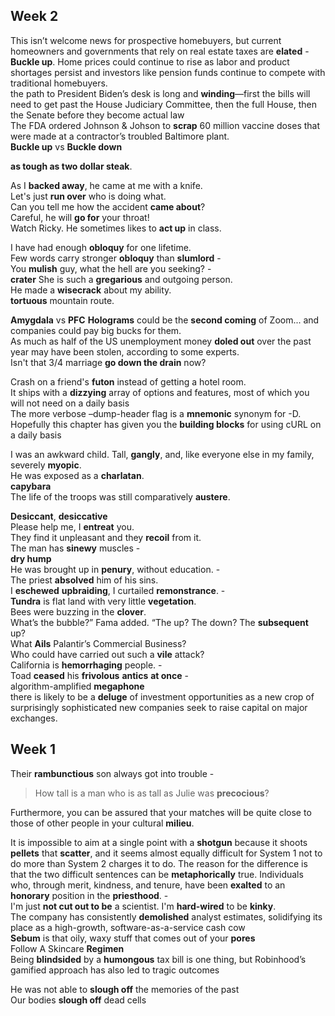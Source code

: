 
## Week 2  
This isn’t welcome news for prospective homebuyers, but current homeowners and governments that rely on real estate taxes are **elated** -  
**Buckle up**. Home prices could continue to rise as labor and product shortages persist and investors like pension funds continue to compete with traditional homebuyers.  
the path to President Biden’s desk is long and **winding**—first the bills will need to get past the House Judiciary Committee, then the full House, then the Senate before they become actual law  
The FDA ordered Johnson & Johson to **scrap** 60 million vaccine doses that were made at a contractor’s troubled Baltimore plant.  
**Buckle up** vs **Buckle down** 

**as tough as two dollar steak**.  

As I **backed away**, he came at me with a knife.  
Let's just **run over** who is doing what.  
Can you tell me how the accident **came about**?  
Careful, he will **go for** your throat!  
Watch Ricky. He sometimes likes to **act up** in class.  

I have had enough **obloquy** for one lifetime.  
Few words carry stronger **obloquy** than **slumlord** -  
You **mulish** guy, what the hell are you seeking? -  
**crater** 
She is such a **gregarious** and outgoing person.  
He made a **wisecrack** about my ability.  
**tortuous** mountain route.  

**Amygdala** vs **PFC** 
**Holograms** could be the **second coming** of Zoom... and companies could pay big bucks for them.   
As much as half of the US unemployment money **doled out** over the past year may have been stolen, according to some experts.  
Isn't that 3/4 marriage **go down the drain** now?  

Crash on a friend's **futon** instead of getting a hotel room.   
It ships with a **dizzying** array of options and features, most of which you will not need on a daily basis  
The more verbose –dump-header flag is a **mnemonic** synonym for -D.  
Hopefully this chapter has given you the **building blocks** for using cURL on a daily basis  

I was an awkward child. Tall, **gangly**, and, like everyone else in my family, severely **myopic**.  
He was exposed as a **charlatan**.  
**capybara**  
The life of the troops was still comparatively **austere**.  

**Desiccant**, **desiccative**  
Please help me, I **entreat** you.  
They find it unpleasant and they **recoil** from it.  
The man has **sinewy** muscles -  
**dry hump**  
He was brought up in **penury**, without education. -   
The priest **absolved** him of his sins.  
I **eschewed** **upbraiding**, I curtailed **remonstrance**. -  
**Tundra** is flat land with very little **vegetation**.  
Bees were buzzing in the **clover**.  
What’s the bubble?” Fama added. “The up? The down? The **subsequent** up?  
What **Ails** Palantir’s Commercial Business?  
Who could have carried out such a **vile** attack?  
California is **hemorrhaging** people. -   
Toad **ceased** his **frivolous** **antics** **at once** -  
algorithm-amplified **megaphone**  
there is likely to be a **deluge** of investment opportunities as a new crop of surprisingly sophisticated new companies seek to raise capital on major exchanges.  

## Week 1  
Their **rambunctious** son always got into trouble -  
> How tall is a man who is as tall as Julie was **precocious**?

Furthermore, you can be assured that your matches will be quite close to those of other people in your cultural **milieu**.

It is impossible to aim at a single point with a **shotgun** because it shoots **pellets** that **scatter**, and it seems almost equally difficult for System 1 not to do more than System 2 charges it to do.
The reason for the difference is that the two difficult sentences can be **metaphorically** true.
Individuals who, through merit, kindness, and tenure, have been **exalted** to an **honorary** position in the **priesthood**. -  
I'm just **not cut out to be** a scientist.
I'm **hard-wired** to be **kinky**.  
The company has consistently **demolished** analyst estimates, solidifying its place as a high-growth, software-as-a-service cash cow  
**Sebum** is that oily, waxy stuff that comes out of your **pores**  
Follow A Skincare **Regimen**  
Being **blindsided** by a **humongous** tax bill is one thing, but Robinhood’s gamified approach has also led to tragic outcomes  

He was not able to **slough off** the memories of the past  
Our bodies **slough off** dead cells  

